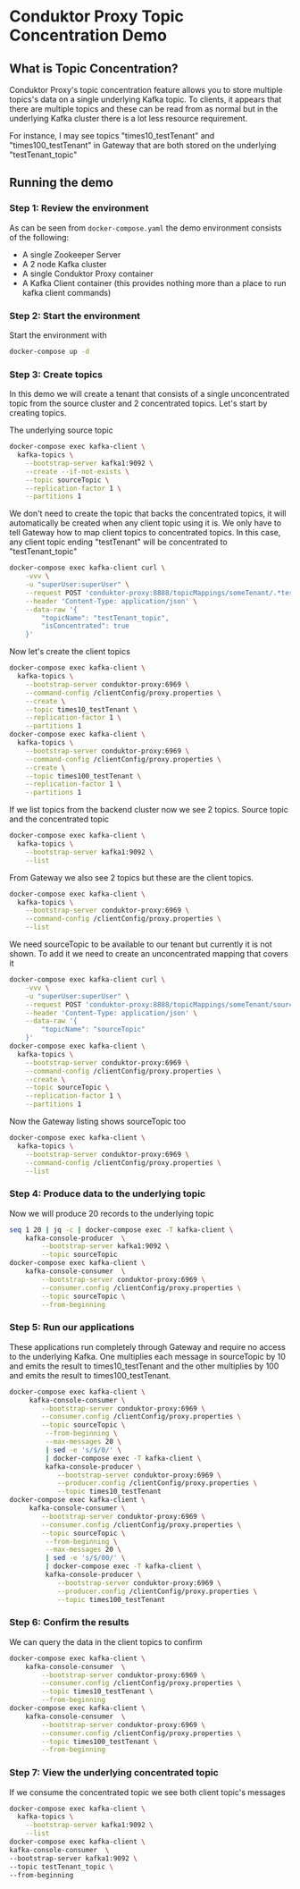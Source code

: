 # Conduktor Proxy Topic Concentration Demo

## What is Topic Concentration?

Conduktor Proxy's topic concentration feature allows you to store multiple topics's data on a single underlying Kafka 
topic. To clients, it appears that there are multiple topics and these can be read from as normal but in the underlying 
Kafka cluster there is a lot less resource requirement.

For instance, I may see topics "times10_testTenant" and "times100_testTenant" in Gateway that are both stored on the 
underlying "testTenant_topic"

## Running the demo

### Step 1: Review the environment

As can be seen from `docker-compose.yaml` the demo environment consists of the following:

* A single Zookeeper Server
* A 2 node Kafka cluster
* A single Conduktor Proxy container
* A Kafka Client container (this provides nothing more than a place to run kafka client commands)

### Step 2: Start the environment

Start the environment with

```bash
docker-compose up -d
```

### Step 3: Create topics

In this demo we will create a tenant that consists of a single unconcentrated topic from the source cluster and 2 
concentrated topics. Let's start by creating topics.

The underlying source topic

```bash
docker-compose exec kafka-client \
  kafka-topics \
    --bootstrap-server kafka1:9092 \
    --create --if-not-exists \
    --topic sourceTopic \
    --replication-factor 1 \
    --partitions 1
```

We don't need to create the topic that backs the concentrated topics, it will automatically be created when any client 
topic using it is. We only have to tell Gateway how to map client topics to concentrated topics. In this case, any 
client topic ending "testTenant" will be concentrated to "testTenant_topic"

```bash
docker-compose exec kafka-client curl \
    -vvv \
    -u "superUser:superUser" \
    --request POST 'conduktor-proxy:8888/topicMappings/someTenant/.*testTenant' \
    --header 'Content-Type: application/json' \
    --data-raw '{
        "topicName": "testTenant_topic",
        "isConcentrated": true
    }'

```

Now let's create the client topics

```bash
docker-compose exec kafka-client \
  kafka-topics \
    --bootstrap-server conduktor-proxy:6969 \
    --command-config /clientConfig/proxy.properties \
    --create \
    --topic times10_testTenant \
    --replication-factor 1 \
    --partitions 1
docker-compose exec kafka-client \
  kafka-topics \
    --bootstrap-server conduktor-proxy:6969 \
    --command-config /clientConfig/proxy.properties \
    --create \
    --topic times100_testTenant \
    --replication-factor 1 \
    --partitions 1
```

If we list topics from the backend cluster now we see 2 topics. Source topic and the concentrated topic

```bash
docker-compose exec kafka-client \
  kafka-topics \
    --bootstrap-server kafka1:9092 \
    --list
```

From Gateway we also see 2 topics but these are the client topics.

```bash
docker-compose exec kafka-client \
  kafka-topics \
    --bootstrap-server conduktor-proxy:6969 \
    --command-config /clientConfig/proxy.properties \
    --list
```

We need sourceTopic to be available to our tenant but currently it is not shown. To add it we need to create an 
unconcentrated mapping that covers it

```bash
docker-compose exec kafka-client curl \
    -vvv \
    -u "superUser:superUser" \
    --request POST 'conduktor-proxy:8888/topicMappings/someTenant/sourceTopic' \
    --header 'Content-Type: application/json' \
    --data-raw '{
        "topicName": "sourceTopic"
    }'
docker-compose exec kafka-client \
  kafka-topics \
    --bootstrap-server conduktor-proxy:6969 \
    --command-config /clientConfig/proxy.properties \
    --create \
    --topic sourceTopic \
    --replication-factor 1 \
    --partitions 1
```

Now the Gateway listing shows sourceTopic too

```bash
docker-compose exec kafka-client \
  kafka-topics \
    --bootstrap-server conduktor-proxy:6969 \
    --command-config /clientConfig/proxy.properties \
    --list
```

### Step 4: Produce data to the underlying topic

Now we will produce 20 records to the underlying topic

```bash
seq 1 20 | jq -c | docker-compose exec -T kafka-client \
    kafka-console-producer  \
        --bootstrap-server kafka1:9092 \
        --topic sourceTopic
docker-compose exec kafka-client \
    kafka-console-consumer  \
        --bootstrap-server conduktor-proxy:6969 \
        --consumer.config /clientConfig/proxy.properties \
        --topic sourceTopic \
        --from-beginning 
```

### Step 5: Run our applications

These applications run completely through Gateway and require no access to the underlying Kafka. One multiplies each 
message in sourceTopic by 10 and emits the result to times10_testTenant and the other multiplies by 100 and emits the 
result to times100_testTenant.

```bash
docker-compose exec kafka-client \
     kafka-console-consumer \
        --bootstrap-server conduktor-proxy:6969 \
        --consumer.config /clientConfig/proxy.properties \
        --topic sourceTopic \
         --from-beginning \
         --max-messages 20 \
         | sed -e 's/$/0/' \
         | docker-compose exec -T kafka-client \
         kafka-console-producer \
            --bootstrap-server conduktor-proxy:6969 \
            --producer.config /clientConfig/proxy.properties \
            --topic times10_testTenant 
docker-compose exec kafka-client \
     kafka-console-consumer \
        --bootstrap-server conduktor-proxy:6969 \
        --consumer.config /clientConfig/proxy.properties \
        --topic sourceTopic \
         --from-beginning \
         --max-messages 20 \
         | sed -e 's/$/00/' \
         | docker-compose exec -T kafka-client \
         kafka-console-producer \
            --bootstrap-server conduktor-proxy:6969 \
            --producer.config /clientConfig/proxy.properties \
            --topic times100_testTenant 
```


### Step 6: Confirm the results

We can query the data in the client topics to confirm

```bash
docker-compose exec kafka-client \
    kafka-console-consumer  \
        --bootstrap-server conduktor-proxy:6969 \
        --consumer.config /clientConfig/proxy.properties \
        --topic times10_testTenant \
        --from-beginning
docker-compose exec kafka-client \
    kafka-console-consumer  \
        --bootstrap-server conduktor-proxy:6969 \
        --consumer.config /clientConfig/proxy.properties \
        --topic times100_testTenant \
        --from-beginning

```

### Step 7: View the underlying concentrated topic

If we consume the concentrated topic we see both client topic's messages

```bash
docker-compose exec kafka-client \
  kafka-topics \
    --bootstrap-server kafka1:9092 \
    --list
docker-compose exec kafka-client \
kafka-console-consumer  \
--bootstrap-server kafka1:9092 \
--topic testTenant_topic \
--from-beginning
```
